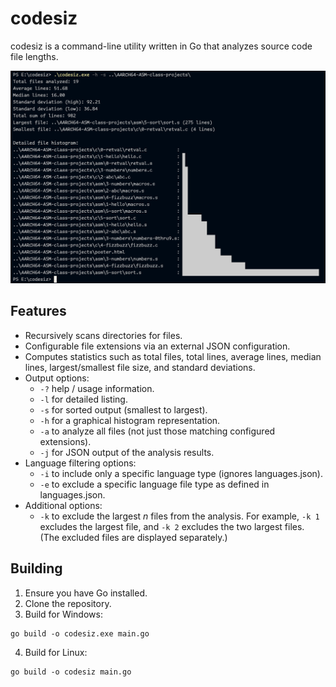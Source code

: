 # codesiz

codesiz is a command-line utility written in Go that analyzes source code file lengths.

![Codesiz](./codesiz.png)

## Features
- Recursively scans directories for files.
- Configurable file extensions via an external JSON configuration.
- Computes statistics such as total files, total lines, average lines, median lines, largest/smallest file size, and standard deviations.
- Output options:
  - `-?` help / usage information.
  - `-l` for detailed listing.
  - `-s` for sorted output (smallest to largest).
  - `-h` for a graphical histogram representation.
  - `-a` to analyze all files (not just those matching configured extensions).
  - `-j` for JSON output of the analysis results.
- Language filtering options:
  - `-i` to include only a specific language type (ignores languages.json).
  - `-e` to exclude a specific language file type as defined in languages.json.
- Additional options:
  - `-k` to exclude the largest *n* files from the analysis. For example, `-k 1` excludes the largest file, and `-k 2` excludes the two largest files. (The excluded files are displayed separately.)

## Building

1. Ensure you have Go installed.
2. Clone the repository.
3. Build for Windows:
```
go build -o codesiz.exe main.go
```
4. Build for Linux:
```
go build -o codesiz main.go
```

